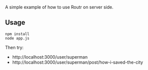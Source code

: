A simple example of how to use Routr on server side.

## Usage

```
npm install
node app.js
```

Then try:

-   http://localhost:3000/user/superman
-   http://localhost:3000/user/superman/post/how-i-saved-the-city
